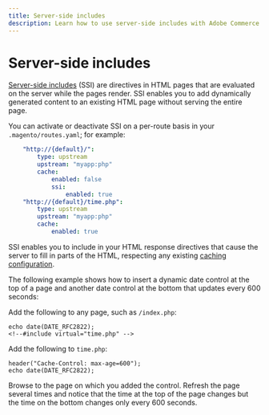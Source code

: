 ```yaml
---
title: Server-side includes
description: Learn how to use server-side includes with Adobe Commerce on cloud infrastructure.
---
```


# Server-side includes

[Server-side includes](https://nginx.org/en/docs/http/ngx_http_ssi_module.html) (SSI) are directives in HTML pages that are evaluated on the server while the pages render. SSI enables you to add dynamically generated content to an existing HTML page without serving the entire page.

You can activate or deactivate SSI on a per-route basis in your `.magento/routes.yaml`; for example:

```yaml
    "http://{default}/":
        type: upstream
        upstream: "myapp:php"
        cache:
            enabled: false
            ssi:
                enabled: true
    "http://{default}/time.php":
        type: upstream
        upstream: "myapp:php"
        cache:
            enabled: true
```

SSI enables you to include in your HTML response directives that cause the server to fill in parts of the HTML, respecting any existing [caching configuration](caching.md).

The following example shows how to insert a dynamic date control at the top of a page and another date control at the bottom that updates every 600 seconds:

Add the following to any page, such as `/index.php`:

```php?start_inline=1
echo date(DATE_RFC2822);
<!--#include virtual="time.php" -->
```

Add the following to `time.php`:

```php?start_inline=1
header("Cache-Control: max-age=600");
echo date(DATE_RFC2822);
```

Browse to the page on which you added the control. Refresh the page several times and notice that the time at the top of the page changes but the time on the bottom changes only every 600 seconds.
